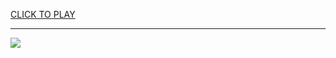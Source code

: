 
<a href="https://premium76.site?title=unblocked_games_x&ref=13M">CLICK TO PLAY</a></h3>
<hr>

<a href="https://premium76.site?title=unblocked_games_x&ref=13M"><img src="https://clearcache.store/games.png"></a>


